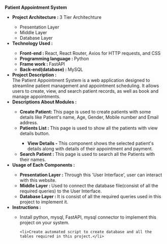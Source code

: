 <b>Patient Appointment System</b>
<ul>
<li><b> Project Architecture : </b> 3 Tier Architechture</li>
  <ul>
    <li> Presentation Layer </li>
    <li> Middle Layer </li>
    <li> Database Layer </li>
  </ul>

<li><b> Technology Used : </b> </li>
    <ul>
      <li> <b> Front-end : </b> React, React Router, Axios for HTTP requests, and CSS</li>
      <li> <b> Programming language : </b> Python </li>
      <li> <b> Frame work : </b> FastAPI </li>
      <li> <b> Back-end(database) : </b> MySQL </li>
   </ul>

<li><b> Project Description : </b></br> 
  The Patient Appointment System is a web application designed to streamline patient management and appointment scheduling. It allows users to create, view, and search patient records, as well as book and manage appointments.</li>

<li><b> Descriptions About Modules : </b></li>
  <ul>
    <li><b>Create Patient: </b> This page is used to create patients with some details like Patient's name, Age, Gender, Mobile number and Email address.</li>
    <li><b>Patients List : </b> This page is used to show all the patients with view details button.</li>
                              <ul>
                                 <li><b> View Details - </b> This component shows the selected patient's details along with details of their appointment and payment.
                              </ul>
    <li><b>Search Patient : </b> This page is used to search all the Patients with their names.</li>
  </ul>
<li><b> Usage of Each Components : </b></li>
  <ul>
    <li><b> Presentation Layer : </b> Through this 'User Interface', user can interact with this website.</li>
    <li><b> Middle Layer : </b> Used to connect the database file(consist of all the required queries) to the User Interface.</li>
    <li><b> Database Layer : </b> It is consist of all the required queries used in this project to implement it.</li>
  </ul>

<li><b>Instructions : </b></li>
  <ul>
    <li>Install python, mysql, FastAPI, mysql connector to implement this project on your system.</li>
    
    <li>Create automated script to create database and all the tables required in this project.</li>
  </ul>
</ul>
